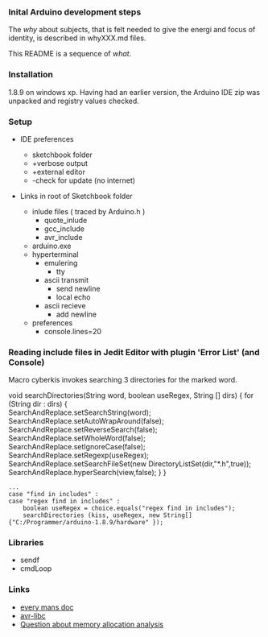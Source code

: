 ### Inital Arduino development steps
The _why_ about subjects, that is felt needed to give the energi and focus of identity, is described in whyXXX.md files. 

This README is a sequence of _what_.


### Installation

1.8.9 on windows xp. Having had an earlier version, the Arduino IDE zip was unpacked and registry values checked.

### Setup
- IDE preferences
    - sketchbook folder
    - +verbose output
    - +external editor
    - -check for update (no  internet)
    
- Links in root of Sketchbook folder
    - inlude files ( traced by Arduino.h )
        - quote_inlude
        - gcc_include
        - avr_include
    - arduino.exe
    - hyperterminal
        - emulering
            - tty
        - ascii transmit
            - send newline
            - local echo
        - ascii recieve
            - add newline
    - preferences
        - console.lines=20


### Reading include files in Jedit Editor with plugin 'Error List' (and Console)

Macro cyberkis invokes searching 3 directories for the marked word.

void searchDirectories(String word, boolean useRegex, String [] dirs) {
	for (String dir : dirs) {				
		SearchAndReplace.setSearchString(word);
		SearchAndReplace.setAutoWrapAround(false);
		SearchAndReplace.setReverseSearch(false);
		SearchAndReplace.setWholeWord(false);
		SearchAndReplace.setIgnoreCase(false);
		SearchAndReplace.setRegexp(useRegex);
		SearchAndReplace.setSearchFileSet(new DirectoryListSet(dir,"*.h",true));
		SearchAndReplace.hyperSearch(view,false);
	}
}

    ...
    case "find in includes" :
	case "regex find in includes" :
	    boolean useRegex = choice.equals("regex find in includes");
        searchDirectories (kiss, useRegex, new String[] {"C:/Programmer/arduino-1.8.9/hardware" });


### Libraries

- sendf
- cmdLoop


### Links

- [every mans doc](https://www.arduino.cc/reference/en/)
- [avr-libc](https://www.nongnu.org/avr-libc/user-manual/modules.html)
- [Question about memory allocation analysis](https://arduino.stackexchange.com/questions/52921/question-about-memory-allocation-analysis?rq=1)